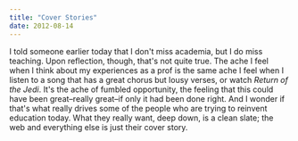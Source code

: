 ```yaml
---
title: "Cover Stories"
date: 2012-08-14
---
```

I told someone earlier today that I don't miss academia, but I do miss teaching. Upon reflection, though, that's not quite true. The ache I feel when I think about my experiences as a prof is the same ache I feel when I listen to a song that has a great chorus but lousy verses, or watch <em>Return of the Jedi</em>. It's the ache of fumbled opportunity, the feeling that this could have been great–really great–if only it had been done right. And I wonder if that's what really drives some of the people who are trying to reinvent education today. What they really want, deep down, is a clean slate; the web and everything else is just their cover story.
